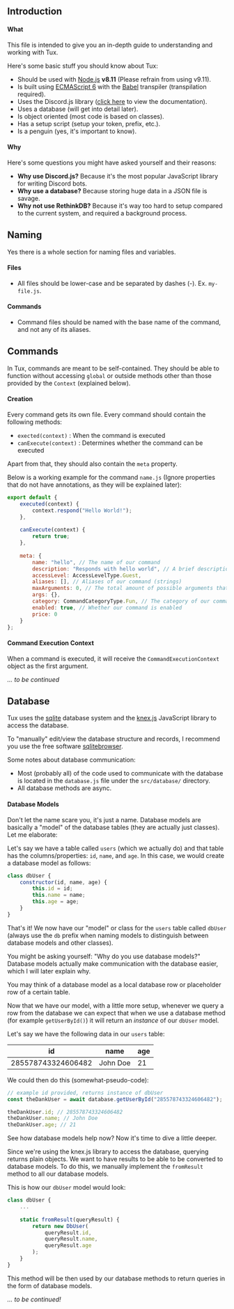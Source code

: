 ## Introduction
#### What
This file is intended to give you an in-depth guide to understanding and working with Tux.

Here's some basic stuff you should know about Tux:

* Should be used with [Node.js](https://nodejs.org/en/) **v8.11** (Please refrain from using v9.11).
* Is built using [ECMAScript 6](http://es6-features.org/#Constants) with the [Babel](https://babeljs.io/) transpiler (transpilation required).
* Uses the Discord.js library ([click here](https://discord.js.org/#/docs/main/stable/general/welcome) to view the documentation).
* Uses a database (will get into detail later).
* Is object oriented (most code is based on classes).
* Has a setup script (setup your token, prefix, etc.).
* Is a penguin (yes, it's important to know).

#### Why
Here's some questions you might have asked yourself and their reasons:

* **Why use Discord.js?** Because it's the most popular JavaScript library for writing Discord bots.
* **Why use a database?** Because storing huge data in a JSON file is savage.
* **Why not use RethinkDB?** Because it's way too hard to setup compared to the current system, and required a background process.

## Naming
Yes there is a whole section for naming files and variables.

#### Files
* All files should be lower-case and be separated by dashes (-). Ex. `my-file.js`.

#### Commands
* Command files should be named with the base name of the command, and
not any of its aliases.

## Commands
In Tux, commands are meant to be self-contained. They should be able
to function without accessing `global` or outside methods other than
those provided by the `Context` (explained below).

#### Creation
Every command gets its own file. Every command should contain the following
methods:

* `exected(context)` : When the command is executed
* `canExecute(context)` : Determines whether the command can be executed

Apart from that, they should also contain the `meta` property.

Below is a working example for the command `name.js` (Ignore properties that do not have annotations, as they will be explained later):

```javascript
export default {
	executed(context) {
		context.respond("Hello World!");
	},
	
	canExecute(context) {
		return true;
	},
	
	meta: {
		name: "hello", // The name of our command
		description: "Responds with hello world", // A brief description of our command
		accessLevel: AccessLevelType.Guest,
		aliases: [], // Aliases of our command (strings)
		maxArguments: 0, // The total amount of possible arguments that our command can take
		args: {},
		category: CommandCategoryType.Fun, // The category of our command
		enabled: true, // Whether our command is enabled
		price: 0
	}
};
````

#### Command Execution Context
When a command is executed, it will receive the `CommandExecutionContext` object as the first argument.

*... to be continued*

## Database
Tux uses the [sqlite](https://en.wikipedia.org/wiki/SQLite) database system and the [knex.js](http://knexjs.org/) JavaScript library to access the database.

To "manually" edit/view the database structure and records, I recommend you use the free software [sqlitebrowser](http://sqlitebrowser.org/).

Some notes about database communication:

* Most (probably all) of the code used to communicate with the database is located in the `database.js` file under the `src/database/` directory.
* All database methods are async.

#### Database Models
Don't let the name scare you, it's just a name. Database models are basically a "model" of the database tables (they are actually just classes). Let me elaborate:

Let's say we have a table called `users` (which we actually do) and that table has the columns/properties: `id`, `name`, and `age`.
In this case, we would create a database model as follows:

```javascript
class dbUser {
    constructor(id, name, age) {
        this.id = id;
        this.name = name;
        this.age = age;
    }
}
```

That's it! We now have our "model" or class for the `users` table called `dbUser` (always use the `db` prefix when naming models to distinguish between database models and other classes).

You might be asking yourself: "Why do you use database models?" Database models actually make communication with the database easier, which I will later explain why.

You may think of a database model as a local database row or placeholder row of a certain table.

Now that we have our model, with a little more setup, whenever we query a row from the database we can expect that when we use a database method (for example `getUserById()`) it will return an *instance* of our `dbUser` model.

Let's say we have the following data in our `users` table:

| id                 | name     | age |
|--------------------|----------|-----|
| 285578743324606482 | John Doe | 21  |

We could then do this (somewhat-pseudo-code):

```javascript
// example id provided, returns instance of dbUser
const theDankUser = await database.getUserById("285578743324606482");

theDankUser.id; // 285578743324606482
theDankUser.name; // John Doe
theDankUser.age; // 21
```

See how database models help now? Now it's time to dive a little deeper.

Since we're using the knex.js library to access the database, querying
returns plain objects. We want to have results to be able to be converted
to database models. To do this, we manually implement the `fromResult` method
to all our database models.

This is how our `dbUser` model would look:

```javascript
class dbUser {
	...
	
    static fromResult(queryResult) {
        return new DbUser(
            queryResult.id,
            queryResult.name,
            queryResult.age
        );
    }
}
```

This method will be then used by our database methods to return
queries in the form of database models.

*... to be continued!*
